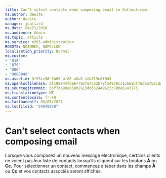 ```yaml
---
title: Can’t select contacts when composing email in Outlook.com
ms.author: daeite
author: daeite
manager: joallard
ms.date: 04/21/2020
ms.audience: Admin
ms.topic: article
ms.service: o365-administration
ROBOTS: NOINDEX, NOFOLLOW
localization_priority: Normal
ms.custom:
- "818"
- "879"
- "880"
- "8000048"
ms.assetid: 3f53fe58-1b89-4f80-a9a6-e2a719e6f943
ms.openlocfilehash: bfc88e44fde67792fe7362b78f54970c313661df76dea752cdd85fd03802d290
ms.sourcegitcommit: b5f7da89a650d2915dc652449623c78be6247175
ms.translationtype: MT
ms.contentlocale: fr-FR
ms.lasthandoff: 08/05/2021
ms.locfileid: "54045958"
---
```

# <a name="cant-select-contacts-when-composing-email"></a>Can’t select contacts when composing email

Lorsque vous composez un nouveau message électronique, certains clients ne voient pas leur liste de contacts lorsqu’ils cliquent sur les boutons **À** ou **Cc.** Pour sélectionner un contact, commencez à taper dans les champs **À** ou **Cc** et vos contacts associés seront affichés.
